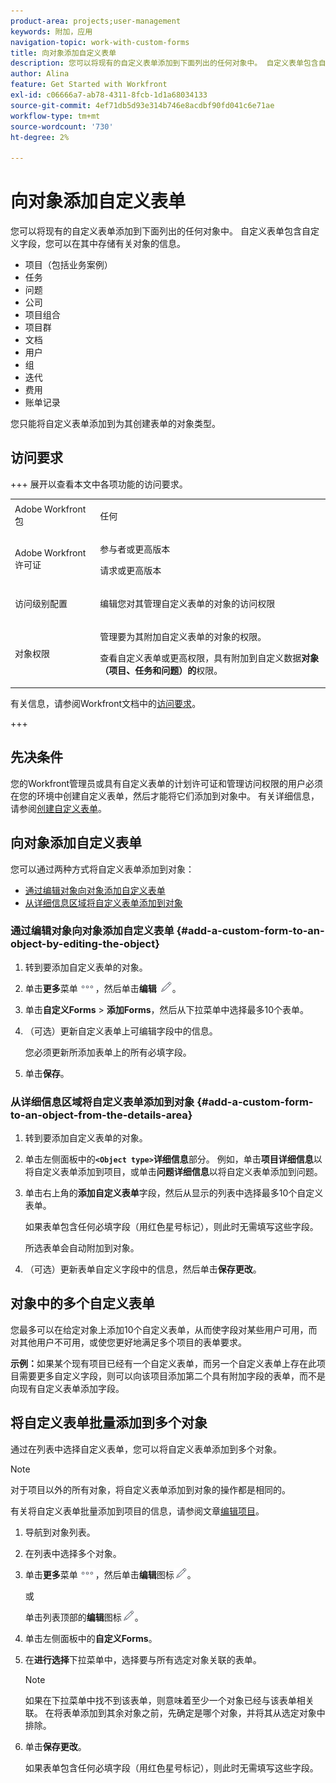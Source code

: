 ```yaml
---
product-area: projects;user-management
keywords: 附加，应用
navigation-topic: work-with-custom-forms
title: 向对象添加自定义表单
description: 您可以将现有的自定义表单添加到下面列出的任何对象中。 自定义表单包含自定义字段，您可以在其中存储有关对象的信息。
author: Alina
feature: Get Started with Workfront
exl-id: c06666a7-ab78-4311-8fcb-1d1a68034133
source-git-commit: 4ef71db5d93e314b746e8acdbf90fd041c6e71ae
workflow-type: tm+mt
source-wordcount: '730'
ht-degree: 2%

---
```


# 向对象添加自定义表单

<!--Audited: 12/2023-->

<!--<span class="preview">The highlighted information on this page refers to functionality not yet generally available. It is available for all customers in the Preview environment and for a select group of customers in the Production environment.</span>-->

您可以将现有的自定义表单添加到下面列出的任何对象中。 自定义表单包含自定义字段，您可以在其中存储有关对象的信息。

* 项目（包括业务案例）
* 任务
* 问题
* 公司
* 项目组合
* 项目群
* 文档
* 用户
* 组
* 迭代
* 费用
* 账单记录

您只能将自定义表单添加到为其创建表单的对象类型。

## 访问要求

+++ 展开以查看本文中各项功能的访问要求。

<table style="table-layout:auto"> 
 <col> 
 <col> 
 <tbody> 
  <tr> 
   <td role="rowheader">Adobe Workfront包</td> 
   <td> <p>任何</p> </td> 
  </tr> 
<tr> 
  <td role="rowheader">Adobe Workfront许可证</td> 
  <td> <p>参与者或更高版本</p>
 <p>请求或更高版本</p> 
</td> 
 </tr> 
  <tr> 
   <td role="rowheader">访问级别配置</td> 
   <td> <p>编辑您对其管理自定义表单的对象的访问权限</p>
    </td> 
  </tr> 
  <tr> 
   <td role="rowheader">对象权限</td> 
   <td> <p>管理要为其附加自定义表单的对象的权限。</p> <p>查看自定义表单或更高权限，具有附加到自定义数据<b>对象（项目、任务和问题）的</b>权限。</td> 
  </tr> 
 </tbody> 
</table>

有关信息，请参阅Workfront文档中的[访问要求](/help/quicksilver/administration-and-setup/add-users/access-levels-and-object-permissions/access-level-requirements-in-documentation.md)。

+++

<!--Old:

<table style="table-layout:auto"> 
 <col> 
 <col> 
 <tbody> 
  <tr> 
   <td role="rowheader">Adobe Workfront plan</td> 
   <td> <p>Any </p> </td> 
  </tr> 
<tr> 
  <td role="rowheader">Adobe Workfront license</td> 
  <td> <p>New: Contributor or higher </p>
 <p>or</p> 
<p>Current: Request or higher </p> 
</td> 
 </tr> 
  <tr> 
   <td role="rowheader">Access level configurations*</td> 
   <td> <p>Edit access to the objects for which you manage custom forms</p>
    </td> 
  </tr> 
  <tr> 
   <td role="rowheader">Object permissions</td> 
   <td> <p>Manage permissions to the object for which you want to attach a custom form.</p> <p>View or higher permissions to the custom form, with permission to <b>Attach to Custom Data</b> objects (projects, tasks, and issues). For more information, see <a href="../../administration-and-setup/customize-workfront/create-manage-custom-forms/share-access-to-a-custom-form.md" class="MCXref xref">Share a custom form</a>.</p> <p>Important: If you do not have a Plan license with administrative access to&nbsp;Custom&nbsp;Forms, you must have specific permissions to at least view the custom form, as described in <a href="../../administration-and-setup/customize-workfront/create-manage-custom-forms/share-access-to-a-custom-form.md" class="MCXref xref">Share a custom form</a>. These permissions must be granted to you even if the form is visible system-wide. </p> <p>For information on requesting additional access, see <a href="../../workfront-basics/grant-and-request-access-to-objects/request-access.md" class="MCXref xref">Request access to objects</a>.</p> </td> 
  </tr> 
 </tbody> 
</table>-->

## 先决条件

您的Workfront管理员或具有自定义表单的计划许可证和管理访问权限的用户必须在您的环境中创建自定义表单，然后才能将它们添加到对象中。 有关详细信息，请参阅[创建自定义表单](/help/quicksilver/administration-and-setup/customize-workfront/create-manage-custom-forms/form-designer/design-a-form/design-a-form.md)。

## 向对象添加自定义表单

您可以通过两种方式将自定义表单添加到对象：

* [通过编辑对象向对象添加自定义表单](#add-a-custom-form-to-an-object-by-editing-the-object)
* [从详细信息区域将自定义表单添加到对象](#add-a-custom-form-to-an-object-from-the-details-area)

### 通过编辑对象向对象添加自定义表单 {#add-a-custom-form-to-an-object-by-editing-the-object}

1. 转到要添加自定义表单的对象。
1. 单击&#x200B;**更多**&#x200B;菜单![](assets/more-icon.png)，然后单击&#x200B;**编辑** ![](assets/edit-icon.png)。
1. 单击&#x200B;**自定义Forms** > **添加Forms**，然后从下拉菜单中选择最多10个表单。

1. （可选）更新自定义表单上可编辑字段中的信息。

   您必须更新所添加表单上的所有必填字段。

1. 单击&#x200B;**保存**。

### 从详细信息区域将自定义表单添加到对象 {#add-a-custom-form-to-an-object-from-the-details-area}

1. 转到要添加自定义表单的对象。
1. 单击左侧面板中的&#x200B;**`<Object type>`详细信息**&#x200B;部分。 例如，单击&#x200B;**项目详细信息**&#x200B;以将自定义表单添加到项目，或单击&#x200B;**问题详细信息**&#x200B;以将自定义表单添加到问题。
1. 单击右上角的&#x200B;**添加自定义表单**&#x200B;字段，然后从显示的列表中选择最多10个自定义表单。

   如果表单包含任何必填字段（用红色星号标记），则此时无需填写这些字段。

   所选表单会自动附加到对象。

1. （可选）更新表单自定义字段中的信息，然后单击&#x200B;**保存更改**。

## 对象中的多个自定义表单

您最多可以在给定对象上添加10个自定义表单，从而使字段对某些用户可用，而对其他用户不可用，或使您更好地满足多个项目的表单要求。

**示例：**&#x200B;如果某个现有项目已经有一个自定义表单，而另一个自定义表单上存在此项目需要更多自定义字段，则可以向该项目添加第二个具有附加字段的表单，而不是向现有自定义表单添加字段。

## 将自定义表单批量添加到多个对象

通过在列表中选择自定义表单，您可以将自定义表单添加到多个对象。

<!--
drafted for bulk-editing projects. When it releases to Prod for projects, take "in the preview environment" and the yellow tags out. Add additional objects here in the same way when they become available:-->

>[!NOTE]
>
>对于项目以外的所有对象，将自定义表单添加到对象的操作都是相同的。
>
>有关将自定义表单批量添加到项目的信息，请参阅文章[编辑项目](../../manage-work/projects/manage-projects/edit-projects.md)。


1. 导航到对象列表。
1. 在列表中选择多个对象。

1. 单击&#x200B;**更多**&#x200B;菜单![](assets/more-icon.png)，然后单击&#x200B;**编辑**&#x200B;图标![](assets/edit-icon.png)。

   或

   单击列表顶部的&#x200B;**编辑**&#x200B;图标![](assets/edit-icon.png)。
1. 单击左侧面板中的&#x200B;**自定义Forms**。
1. 在&#x200B;**进行选择**&#x200B;下拉菜单中，选择要与所有选定对象关联的表单。

   >[!NOTE]
   >
   >如果在下拉菜单中找不到该表单，则意味着至少一个对象已经与该表单相关联。 在将表单添加到其余对象之前，先确定是哪个对象，并将其从选定对象中排除。


1. 单击&#x200B;**保存更改**。

   如果表单包含任何必填字段（用红色星号标记），则此时无需填写这些字段。
